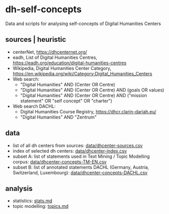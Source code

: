 # dh-self-concepts
Data and scripts for analysing self-concepts of Digital Humanities Centers

## sources | heuristic
- centerNet, https://dhcenternet.org/
- eadh, List of Digital Humanities Centres, https://eadh.org/education/digital-humanities-centres
- Wikipedia, Digital Humanities Center Category, https://en.wikipedia.org/wiki/Category:Digital_Humanities_Centers
- Web search:
  - "Digital Humanities" AND (Center OR Centre)
  - "Digital Humanities" AND (Center OR Centre) AND (goals OR values)
  - "Digital Humanities" AND (Center OR Centre) AND ("mission statement" OR "self concept" OR "charter")
- Web search DACHL:
  - Digital Humanities Course Registry, https://dhcr.clarin-dariah.eu/
  - "Digital Humanities" AND "Zentrum"

## data
- list of all dh centers from sources: [data/dhcenter-sources.csv](data/dhcenter-sources.csv)
- index of selected dh centers: [data/dhcenter-index.csv](data/dhcenter-index.csv)
- subset A: list of statements used in Text Mining / Topic Modelling corpus: [data/dhcenter-concepts-TM-EN.csv](data/dhcenter-concepts-TM-EN.csv)
- subset B: list of annotated statements DACHL (Germany, Austria, Switzerland, Luxembourg): [data/dhcenter-concepts-DACHL.csv](data/dhcenter-concepts-DACHL.csv)

## analysis
- statistics: [stats.md](stats.md)
- topic modelling: [topics.md](topics.md)
